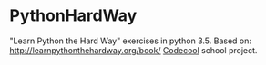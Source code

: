 # PythonHardWay
"Learn Python the Hard Way" exercises in python 3.5.
Based on: http://learnpythonthehardway.org/book/
[Codecool](https://codecool.hu/) school project.
